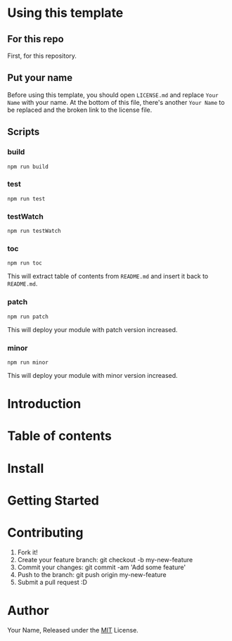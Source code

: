 # Using this template

## For this repo

First, for this repository.

## Put your name

Before using this template, you should open `LICENSE.md` and replace `Your Name` with your name.
At the bottom of this file, there's another `Your Name` to be replaced and the broken link to the license file.

## Scripts

### build

`npm run build`

### test

`npm run test`

### testWatch

`npm run testWatch`

### toc

`npm run toc`

This will extract table of contents from `README.md` and insert it back to `README.md`.

### patch

`npm run patch`

This will deploy your module with patch version increased.

### minor

`npm run minor`

This will deploy your module with minor version increased.

# Introduction

# Table of contents

<!-- toc -->

<!-- tocstop -->

# Install

# Getting Started

# Contributing

1.  Fork it!
2.  Create your feature branch: git checkout -b my-new-feature
3.  Commit your changes: git commit -am 'Add some feature'
4.  Push to the branch: git push origin my-new-feature
5.  Submit a pull request :D

# Author

Your Name, Released under the [MIT](./blob/master/LICENSE.md) License.

